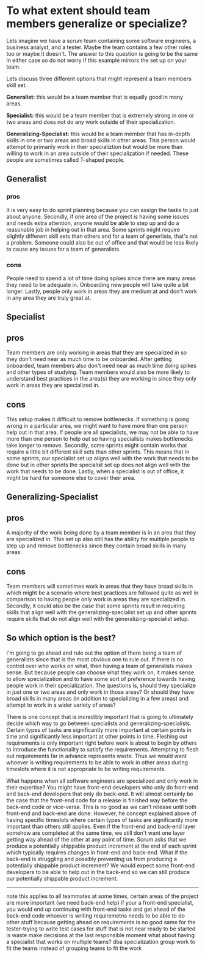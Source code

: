 # To what extent should team members generalize or specialize?

Lets imagine we have a scrum team containing some software engineers, a business analyst, and a tester. Maybe the team contains a few other roles too or maybe it doesn't. The answer to this question is going to be the same in either case so do not worry if this example mirrors the set up on your team.

Lets discuss three different options that might represent a team members skill set.

**Generalist:** this would be a team member that is equally good in many areas.

**Specialist:** this would be a team member that is extremely strong in one or two areas and does not do any work outside of their specialization.

**Generalizing-Specialist:** this would be a team member that has in-depth skills in one or two areas and broad skills in other areas. This person would attempt to primarily work in their specializtion but would be more than willing to work in an area outside of their specialization if needed. These people are sometimes called T-shaped people.

## Generalist
### pros
It is very easy to do sprint planning because you can assign the tasks to just about anyone. Secondly, if one area of the project is having some issues and needs extra attention, anyone would be able to step up and do a reasonable job in helping out in that area. Some sprints might require slightly different skill sets than others and for a team of generlists, that's not a problem. Someone could also be out of office and that would be less likely to cause any issues for a team of generalists.

### cons
People need to spend a lot of time doing spikes since there are many areas they need to be adequate in. Onboarding new people will take quite a bit longer. Lastly, people only work in areas they are medium at and don't work in any area they are truly great at.

## Specialist
## pros
Team members are only working in areas that they are specialized in so they don't need near as much time to be onboarded. After getting onboarded, team members also don't need near as much time doing spikes and other types of studying. Team members would also be more likely to understand best practices in the area(s) they are working in since they only work in areas they are specialized in.

## cons
This setup makes it difficult to remove bottlenecks. If something is going wrong in a particular area, we might want to have more than one person help out in that area. If people are all specialists, we may not be able to have more than one person to help out so having specialists makes bottlenecks take longer to remove. Secondly, some sprints might contain works that require a little bit different skill sets than other sprints. This means that in some sprints, our specialist set up aligns well with the work that needs to be done but in other sprints the specialist set up does not align well with the work that needs to be done. Lastly, when a specialist is out of office, it might be hard for someone else to cover their area.

## Generalizing-Specialist
## pros
A majority of the work being done by a team member is in an area that they are specialized in. This set up also still has the ability for multiple people to step up and remove bottlenecks since they contain broad skills in many areas.

## cons
Team members will sometimes work in areas that they have broad skills in which might be a scenario where best practices are followed quite as well in comparison to having people only work in areas they are specialized in. Secondly, it could also be the case that some sprints result in requiring skills that align well with the generalizing-specialist set up and other sprints require skills that do not align well with the generalizing-specialist setup.

## So which option is the best?
I'm going to go ahead and rule out the option of there being a team of generalists since that is the most obvious one to rule out. If there is no control over who works on what, then having a team of generalists makes sense. But because people can choose what they work on, it makes sense to allow specialization and to have some sort of preference towards having people work in their specialization. The questions is, should they specialize in just one or two areas and only work in those areas? Or should they have broad skills in many areas (in addition to specializing in a few areas) and attempt to work in a wider variety of areas?

There is one concept that is incredibly important that is going to ultimately decide which way to go between specialists and generalizing-specialists. Certain types of tasks are significantly more important at certain points in time and significantly less important at other points in time. Fleshing out requirements is only important right before work is about to begin by others to introduce the functionality to satisfy the requirements. Attempting to flesh out requirements far in advance represents waste. Thus we would want whoever is writing requirements to be able to work in other areas during timeslots where it is not appropriate to be writing requirements.

What happens when all software engineers are specialized and only work in their expertise? You might have front-end developers who only do front-end and back-end developers that only do back-end. It will almost certainly be the case that the front-end code for a release is finished way before the back-end code or vice-versa. This is no good as we can't release until both front-end and back-end are done. However, he concept explained above of having specific timeslots where certain types of tasks are significantly more important than others still applies. Even if the front-end and back-end layer somehow are completed at the same time, we still don't want one layer getting way ahead of the other at any point of time. Scrum asks that we produce a potentially shippable product increment at the end of each sprint which typically requires changes in front-end and back-end. What if the back-end is struggling and possibly preventing us from producing a potentially shippable product increment? We would expect some front-end developers to be able to help out in the back-end so we can still produce our potentially shippable product increment. 

---------------------------
note this applies to all teammates
at some times, certain areas of the project are more important (we need back-end help)
if your a front-end specialist, you would end up continuing with front-end tasks and get ahead of the back-end code
whoever is writing requiremetns needs to be able to do other stuff because getting ahead on requirements is no good
same for the tester-trying to write test cases for stuff that is not near ready to be started is waste
make decisions at the last responsible moment
what about having a specialist that works on multiple teams?
dba specialization
group work to fit the teams instead of grouping teams to fit the work

